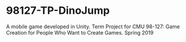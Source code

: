 # 98127-TP-DinoJump
A mobile game developed in Unity. Term Project for CMU 98-127: Game Creation for People Who Want to Create Games. Spring 2019
